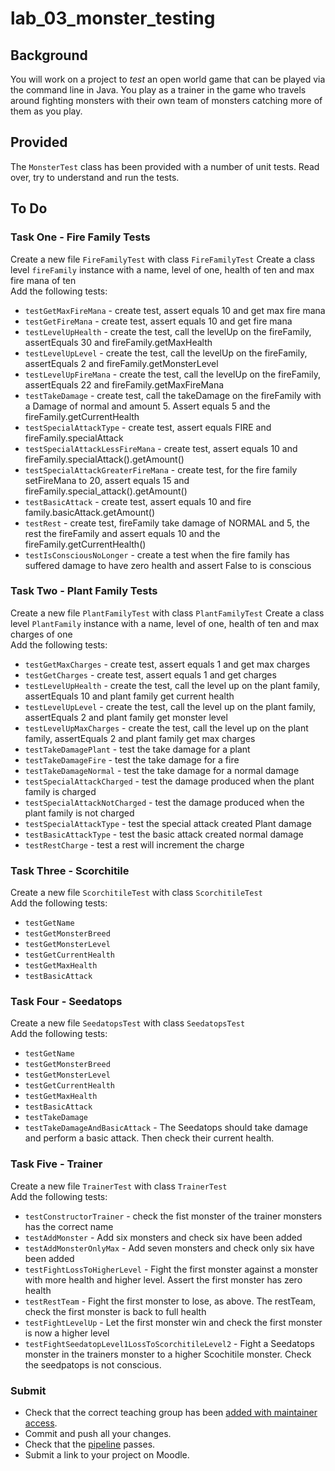 # lab_03_monster_testing

## Background

You will work on a project to *test* an open world game that can be played via the command line in Java. You play as a trainer in the game who travels around fighting monsters with their own team of monsters catching more of them as you play.

## Provided

The ```MonsterTest``` class has been provided with a number of unit tests. Read over, try to understand and run the tests.

## To Do
### Task One - Fire Family Tests
Create a new file ```FireFamilyTest``` with class ```FireFamilyTest```
Create a class level ```fireFamily``` instance with a name, level of one, health of ten and max fire mana of ten\
Add the following tests:
- ```testGetMaxFireMana``` - create test, assert equals 10 and get max fire mana
- ```testGetFireMana``` - create test, assert equals 10 and get fire mana
- ```testLevelUpHealth``` - create the test, call the levelUp on the fireFamily, assertEquals 30 and fireFamily.getMaxHealth
- ```testLevelUpLevel``` - create the test, call the levelUp on the fireFamily, assertEquals 2 and fireFamily.getMonsterLevel
- ```testLevelUpFireMana``` - create the test, call the levelUp on the fireFamily, assertEquals 22 and fireFamily.getMaxFireMana
- ```testTakeDamage``` - create test, call the takeDamage on the fireFamily with a Damage of normal and amount 5. Assert equals 5 and the fireFamily.getCurrentHealth
- ```testSpecialAttackType``` - create test, assert equals FIRE and fireFamily.specialAttack
- ```testSpecialAttackLessFireMana``` - create test, assert equals 10 and fireFamily.specialAttack().getAmount()
- ```testSpecialAttackGreaterFireMana``` - create test, for the fire family setFireMana to 20, assert equals 15 and fireFamily.special_attack().getAmount()
- ```testBasicAttack``` - create test, assert equals 10 and fire family.basicAttack.getAmount()
- ```testRest``` - create test, fireFamily take damage of NORMAL and 5, the rest the fireFamily and assert equals 10 and the fireFamily.getCurrentHealth()
- ```testIsConsciousNoLonger``` - create a test when the fire family has suffered damage to have zero health and assert False to is conscious
### Task Two - Plant Family Tests
Create a new file ```PlantFamilyTest``` with class ```PlantFamilyTest```
Create a class level ```PlantFamily``` instance with a name, level of one, health of ten and max charges of one\
Add the following tests:
- ```testGetMaxCharges``` - create test, assert equals 1 and get max charges
- ```testGetCharges``` - create test, assert equals 1 and get charges
- ```testLevelUpHealth``` - create the test, call the level up on the plant family, assertEquals 10 and plant family get current health
- ```testLevelUpLevel``` - create the test, call the level up on the plant family, assertEquals 2 and plant family get monster level
- ```testLevelUpMaxCharges``` - create the test, call the level up on the plant family, assertEquals 2 and plant family get max charges
- ```testTakeDamagePlant``` - test the take damage for a plant
- ```testTakeDamageFire``` - test the take damage for a fire
- ```testTakeDamageNormal``` - test the take damage for a normal damage
- ```testSpecialAttackCharged``` - test the damage produced when the plant family is charged
- ```testSpecialAttackNotCharged``` - test the damage produced when the plant family is not charged
- ```testSpecialAttackType``` - test the special attack created Plant damage
- ```testBasicAttackType``` - test the basic attack created normal damage
- ```testRestCharge``` - test a rest will increment the charge
### Task Three - Scorchitile
Create a new file ```ScorchitileTest``` with class ```ScorchitileTest```\
Add the following tests:
- ```testGetName```
- ```testGetMonsterBreed```
- ```testGetMonsterLevel```
- ```testGetCurrentHealth```
- ```testGetMaxHealth```
- ```testBasicAttack```
### Task Four - Seedatops
Create a new file ```SeedatopsTest``` with class ```SeedatopsTest```\
Add the following tests:
- ```testGetName```
- ```testGetMonsterBreed```
- ```testGetMonsterLevel```
- ```testGetCurrentHealth```
- ```testGetMaxHealth```
- ```testBasicAttack```
- ```testTakeDamage```
- ```testTakeDamageAndBasicAttack``` - The Seedatops should take damage and perform a basic attack. Then check their current health.
### Task Five - Trainer
Create a new file ```TrainerTest``` with class ```TrainerTest```\
Add the following tests:
- ```testConstructorTrainer``` - check the fist monster of the trainer monsters has the correct name
- ```testAddMonster``` - Add six monsters and check six have been added
- ```testAddMonsterOnlyMax``` - Add seven monsters and check only six have been added
- ```testFightLossToHigherLevel``` - Fight the first monster against a monster with more health and higher level. Assert the first monster has zero health 
- ```testRestTeam``` - Fight the first monster to lose, as above. The restTeam, check the first monster is back to full health
- ```testFightLevelUp``` - Let the first monster win and check the first monster is now a higher level
- ```testFightSeedatopLevel1LossToScorchitileLevel2``` - Fight a Seedatops monster in the trainers monster to a higher Scochitile monster. Check the seedpatops is not conscious.
### Submit
- Check that the correct teaching group has been [added with maintainer access](https://stgit.dcs.gla.ac.uk/software-engineering/git_get_started/-/wikis/home/Access-Control).
- Commit and push all your changes.
- Check that the [pipeline](https://stgit.dcs.gla.ac.uk/software-engineering/git_get_started/-/wikis/home/Pipelines) passes.
- Submit a link to your project on Moodle.
